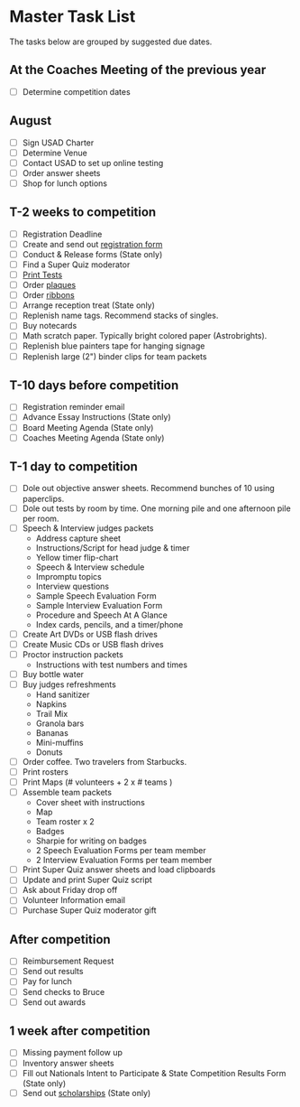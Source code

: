# Master Task List

The tasks below are grouped by suggested due dates.

## At the Coaches Meeting of the previous year

- [ ] Determine competition dates

## August

- [ ] Sign USAD Charter
- [ ] Determine Venue
- [ ] Contact USAD to set up online testing
- [ ] Order answer sheets
- [ ] Shop for lunch options

## T-2 weeks to competition

- [ ] Registration Deadline
- [ ] Create and send out [registration form](Registration.md)
- [ ] Conduct & Release forms (State only)
- [ ] Find a Super Quiz moderator
- [ ] [Print Tests](TestPrep.md)
- [ ] Order [plaques](Awards.md#plaques)
- [ ] Order [ribbons](Awards.md#ribbons)
- [ ] Arrange reception treat (State only)
- [ ] Replenish name tags. Recommend stacks of singles.
- [ ] Buy notecards
- [ ] Math scratch paper. Typically bright colored paper (Astrobrights).
- [ ] Replenish blue painters tape for hanging signage
- [ ] Replenish large (2") binder clips for team packets

## T-10 days before competition

- [ ] Registration reminder email
- [ ] Advance Essay Instructions (State only)
- [ ] Board Meeting Agenda (State only)
- [ ] Coaches Meeting Agenda (State only)

## T-1 day to competition

- [ ] Dole out objective answer sheets. Recommend bunches of 10 using paperclips.
- [ ] Dole out tests by room by time. One morning pile and one afternoon pile per room.
- [ ] Speech & Interview judges packets
  - Address capture sheet
  - Instructions/Script for head judge & timer
  - Yellow timer flip-chart
  - Speech & Interview schedule
  - Impromptu topics
  - Interview questions
  - Sample Speech Evaluation Form
  - Sample Interview Evaluation Form
  - Procedure and Speech At A Glance
  - Index cards, pencils, and a timer/phone
- [ ] Create Art DVDs or USB flash drives
- [ ] Create Music CDs or USB flash drives
- [ ] Proctor instruction packets
  - Instructions with test numbers and times
- [ ] Buy bottle water
- [ ] Buy judges refreshments
  - Hand sanitizer
  - Napkins
  - Trail Mix
  - Granola bars
  - Bananas
  - Mini-muffins
  - Donuts
- [ ] Order coffee. Two travelers from Starbucks.
- [ ] Print rosters
- [ ] Print Maps (# volunteers + 2 x # teams )
- [ ] Assemble team packets
  - Cover sheet with instructions
  - Map
  - Team roster x 2
  - Badges
  - Sharpie for writing on badges
  - 2 Speech Evaluation Forms per team member
  - 2 Interview Evaluation Forms per team member
- [ ] Print Super Quiz answer sheets and load clipboards
- [ ] Update and print Super Quiz script
- [ ] Ask about Friday drop off
- [ ] Volunteer Information email
- [ ] Purchase Super Quiz moderator gift

## After competition

- [ ] Reimbursement Request
- [ ] Send out results
- [ ] Pay for lunch
- [ ] Send checks to Bruce
- [ ] Send out awards

## 1 week after competition

- [ ] Missing payment follow up
- [ ] Inventory answer sheets
- [ ] Fill out Nationals Intent to Participate & State Competition Results Form (State only)
- [ ] Send out [scholarships](Scholarships.md) (State only)
